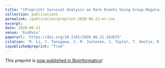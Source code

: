 ```yaml
---
title: "[Preprint] Survival Analysis on Rare Events Using Group-Regularized Multi-Response Cox Regression"
collection: publications
permalink: /publication/preprint-2020-06-22-mr-cox
excerpt:
date: 2020-06-21
venue: 'bioRxiv'
paperurl: 'https://doi.org/10.1101/2020.06.21.163675'
citation: 'R. Li, Y. Tanigawa, J. M. Justesen, J. Taylor, T. Hastie, R. Tibshirani, M. A. Rivas, Survival Analysis on Rare Events Using Group-Regularized Multi-Response Cox Regression. bioRxiv, 2020.06.21.163675 (2020).'
ispublishedpreprint: "True"
---
```


This preprint is [now published in Bioinformatics](/publication/2021-02-09-mr-cox)!
